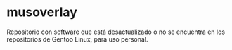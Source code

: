 # musoverlay
Repositorio con software que está desactualizado o no se encuentra en los repositorios de Gentoo Linux, para uso personal.
